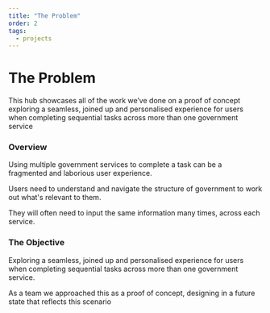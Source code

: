 ```yaml
---
title: "The Problem"
order: 2
tags:
  - projects
---
```


# The Problem

This hub showcases all of the work we’ve done on a proof of concept exploring a seamless, joined up and personalised experience for users when completing sequential tasks across more than one government service

### Overview

Using multiple government services to complete a task can be a fragmented and laborious user experience.

Users need to understand and navigate the structure of government to work out what's relevant to them.

They will often need to input the same information many times, across each service.

### The Objective

Exploring a seamless, joined up and personalised experience for users when completing sequential tasks across more than one government service.

As a team we approached this as a proof of concept, designing in a future state that reflects this scenario
